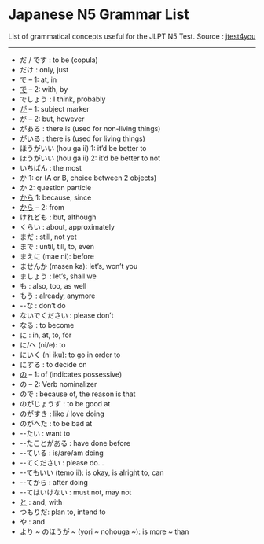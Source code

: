 # Japanese N5 Grammar List
List of grammatical concepts useful for the JLPT N5 Test.
Source : [jtest4you][jtest4you - N5 Grammar]

[jtest4you - N5 Grammar]: https://japanesetest4you.com/jlpt-n5-grammar-list/
***

* だ / です : to be (copula)
* だけ : only, just
* [で](JP-Particles.md#で) – 1: at, in
* [で](JP-Particles.md#で) – 2: with, by
* でしょう : I think, probably
* [が](JP-Particles.md#が) – 1: subject marker
* が – 2: but, however
* がある : there is (used for non-living things)
* がいる : there is (used for living things)
* ほうがいい (hou ga ii) 1: it’d be better to
* ほうがいい (hou ga ii) 2: it’d be better to not
* いちばん : the most
* か  1: or (A or B, choice between 2 objects)
* か  2: question particle
* [から](JP-Particles.md#から)  1: because, since
* [から](JP-Particles.md#から)  – 2: from
* けれども : but, although
* くらい : about, approximately
* まだ : still, not yet
* まで : until, till, to, even
* まえに (mae ni): before
* ませんか (masen ka): let’s, won’t you
* ましょう : let’s, shall we
* も : also, too, as well
* もう : already, anymore
* --な : don’t do
* ないでください : please don’t
* なる : to become
* に : in, at, to, for
* に/へ (ni/e): to
* にいく (ni iku): to go in order to
* にする : to decide on
* [の](JP-Particles.md#の)  – 1: of (indicates possessive)
* の  – 2: Verb nominalizer
* ので : because of, the reason is that
* のがじょうず :  to be good at
* のがすき : like / love doing
* のがへた : to be bad at
* --たい : want to
* --たことがある : have done before
* --ている : is/are/am doing
* --てください : please do…
* --てもいい (temo ii): is okay, is alright to, can
* --てから : after doing
* --てはいけない : must not, may not
* [と](JP-Particles.md#と) : and, with
* つもりだ: plan to, intend to
* や : and
* より ~ のほうが ~ (yori ~ nohouga ~): is more ~ than
